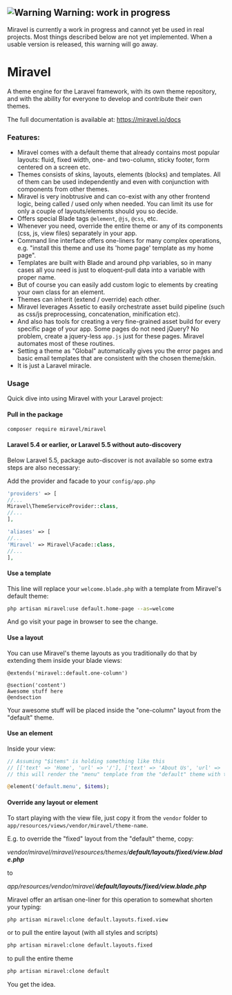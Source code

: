 ## ![Warning](https://placehold.it/35/f03c15/ffffff?text=!) Warning: work in progress

Miravel is currently a work in progress and cannot yet be used in real projects. Most things described below are not yet implemented. When a usable version is released, this warning will go away.

# Miravel
A theme engine for the Laravel framework, with its own theme repository, and with the ability for everyone to develop and contribute their own themes.

The full documentation is available at: https://miravel.io/docs

### Features:

- Miravel comes with a default theme that already contains most popular layouts: fluid, fixed width, one- and two-column, sticky footer, form centered on a screen etc.
- Themes consists of skins, layouts, elements (blocks) and templates. All of them can be used independently and even with conjunction with components from other themes.
- Miravel is very inobtrusive and can co-exist with any other frontend logic, being called / used only when needed. You can limit its use for only a couple of layouts/elements should you so decide.
- Offers special Blade tags ```@element```, ```@js```, ```@css```, etc.
- Whenever you need, override the entire theme or any of its components (css, js, view files) separately in your app.
- Command line interface offers one-liners for many complex operations, e.g. "install this theme and use its 'home page' template as my home page".
- Templates are built with Blade and around php variables, so in many cases all you need is just to eloquent-pull data into a variable with proper name.
- But of course you can easily add custom logic to elements by creating your own class for an element.
- Themes can inherit (extend / override) each other.
- Miravel leverages Assetic to easily orchestrate asset build pipeline (such as css/js preprocessing, concatenation, minification etc).
- And also has tools for creating a very fine-grained asset build for every specific page of your app. Some pages do not need jQuery? No problem, create a jquery-less ```app.js``` just for these pages. Miravel automates most of these routines.
- Setting a theme as "Global" automatically gives you the error pages and basic email templates that are consistent with the chosen theme/skin.
- It is just a Laravel miracle.

### Usage

Quick dive into using Miravel with your Laravel project:

#### Pull in the package

```bash
composer require miravel/miravel
```

#### Laravel 5.4 or earlier, or Laravel 5.5 without auto-discovery

Below Laravel 5.5, package auto-discover is not available so some extra steps are also necessary:

Add the provider and facade to your ```config/app.php```

```php
'providers' => [
//...
Miravel\ThemeServiceProvider::class,
//...
],
```

```php
'aliases' => [
//...
'Miravel' => Miravel\Facade::class,
//...
],
```

#### Use a template

This line will replace your ```welcome.blade.php``` with a template from Miravel's default theme:

```bash
php artisan miravel:use default.home-page --as=welcome
```

And go visit your page in browser to see the change.

#### Use a layout

You can use Miravel's theme layouts as you traditionally do that by extending them inside your blade views:

```
@extends('miravel::default.one-column')

@section('content')
Awesome stuff here
@endsection
```

Your awesome stuff will be placed inside the "one-column" layout from the "default" theme.

#### Use an element

Inside your view:

```php
// Assuming "$items" is holding something like this
// [['text' => 'Home', 'url' => '/'], ['text' => 'About Us', 'url' => '/about']]
// this will render the "menu" template from the "default" theme with these items.

@element('default.menu', $items);
```

#### Override any layout or element

To start playing with the view file, just copy it from the ```vendor``` folder to ```app/resources/views/vendor/miravel/theme-name```. 

E.g. to override the "fixed" layout from the "default" theme, copy:

_vendor/miravel/miravel/resources/themes/**default/layouts/fixed/view.blade.php**_

to

_app/resources/vendor/miravel/**default/layouts/fixed/view.blade.php**_

Miravel offer an artisan one-liner for this operation to somewhat shorten your typing:

```bash
php artisan miravel:clone default.layouts.fixed.view
```

or to pull the entire layout (with all styles and scripts)

```bash
php artisan miravel:clone default.layouts.fixed
```

to pull the entire theme

```bash
php artisan miravel:clone default
```

You get the idea.
